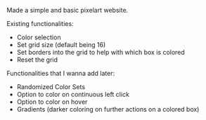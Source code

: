 Made a simple and basic pixelart website. 

Existing functionalities: 
* Color selection
* Set grid size (default being 16)
* Set borders into the grid to help with which box is colored
* Reset the grid 

Functionalities that I wanna add later: 
* Randomized Color Sets
* Option to color on continuous left click
* Option to color on hover
* Gradients (darker coloring on further actions on a colored box)
